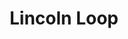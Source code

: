 ---
codehost: https://github.com/lincolnloop
logohandle: lincolnloop
sort: lincolnloop
title: Lincoln Loop
twitter: https://x.com/lincolnloop
website: https://lincolnloop.com/
---